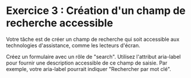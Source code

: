 # Exercice 3 : Création d'un champ de recherche accessible

Votre tâche est de créer un champ de recherche qui soit accessible aux technologies d'assistance, comme les lecteurs d'écran.

Créez un formulaire avec un rôle de "search". 
Utilisez l'attribut aria-label pour fournir une description accessible de ce champ de saisie. Par exemple, votre aria-label pourrait indiquer "Rechercher par mot clé".